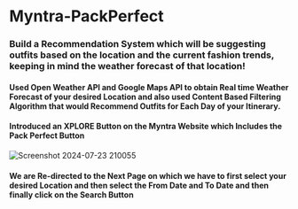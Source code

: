 # Myntra-PackPerfect

### Build a Recommendation System which will be suggesting outfits based on the location and the current fashion trends, keeping in mind the weather forecast of that location!

#### Used Open Weather API and Google Maps API to obtain Real time Weather Forecast of your desired Location and also used Content Based Filtering Algorithm that would Recommend Outfits for Each Day of your Itinerary.

#### Introduced an XPLORE Button on the Myntra Website which Includes the Pack Perfect Button
![Screenshot 2024-07-23 210055](https://github.com/user-attachments/assets/d8c56025-ab55-4428-9fa3-a0ead6d4fde5)

#### We are Re-directed to the Next Page on which we have to first select your desired Location and then select the From Date and To Date and then finally click on the Search Button
